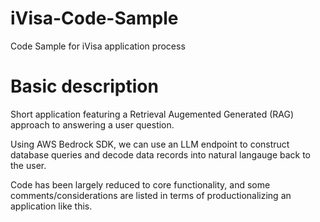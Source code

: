 # iVisa-Code-Sample
Code Sample for iVisa application process

# Basic description

Short application featuring a Retrieval Augemented Generated (RAG) approach to answering a user question.

Using AWS Bedrock SDK, we can use an LLM endpoint to construct database queries and decode data records into natural langauge back to the user.

Code has been largely reduced to core functionality, and some comments/considerations are listed in terms of productionalizing an application like this.
